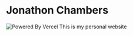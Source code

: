 # Jonathon Chambers
![Powered By Vercel](https://www.datocms-assets.com/31049/1618983297-powered-by-vercel.svg)
This is my personal website